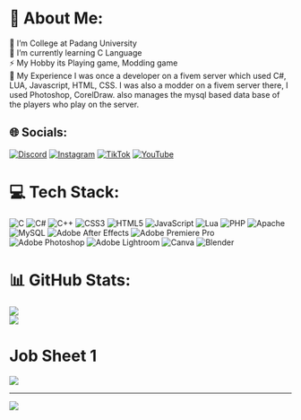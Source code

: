 # 💫 About Me:
🔭 I’m College at Padang University<br>🌱 I’m currently learning C Language<br>⚡ My Hobby its Playing game, Modding game<br>🚧 My Experience I was once a developer on a fivem server which used C#, LUA, Javascript, HTML, CSS. I was also a modder on a fivem server there, I used Photoshop, CorelDraw. also manages the mysql based data base of the players who play on the server.


## 🌐 Socials:
[![Discord](https://img.shields.io/badge/Discord-%237289DA.svg?logo=discord&logoColor=white)](https://discord.gg/https://discord.com/users/296635992155095040) [![Instagram](https://img.shields.io/badge/Instagram-%23E4405F.svg?logo=Instagram&logoColor=white)](https://instagram.com/rafki_muhammad) 
[![TikTok](https://img.shields.io/badge/TikTok-%23000000.svg?logo=TikTok&logoColor=white)](https://tiktok.com/@muhammadrafkii) 
[![YouTube](https://img.shields.io/badge/YouTube-%23FF0000.svg?logo=YouTube&logoColor=white)](https://www.youtube.com/channel/UCO55qT01xoheXIGDmndbnBg) 

# 💻 Tech Stack:
![C](https://img.shields.io/badge/c-%2300599C.svg?style=flat&logo=c&logoColor=white) ![C#](https://img.shields.io/badge/c%23-%23239120.svg?style=flat&logo=c-sharp&logoColor=white) ![C++](https://img.shields.io/badge/c++-%2300599C.svg?style=flat&logo=c%2B%2B&logoColor=white) ![CSS3](https://img.shields.io/badge/css3-%231572B6.svg?style=flat&logo=css3&logoColor=white) ![HTML5](https://img.shields.io/badge/html5-%23E34F26.svg?style=flat&logo=html5&logoColor=white) ![JavaScript](https://img.shields.io/badge/javascript-%23323330.svg?style=flat&logo=javascript&logoColor=%23F7DF1E) ![Lua](https://img.shields.io/badge/lua-%232C2D72.svg?style=flat&logo=lua&logoColor=white) ![PHP](https://img.shields.io/badge/php-%23777BB4.svg?style=flat&logo=php&logoColor=white) ![Apache](https://img.shields.io/badge/apache-%23D42029.svg?style=flat&logo=apache&logoColor=white) ![MySQL](https://img.shields.io/badge/mysql-%2300000f.svg?style=flat&logo=mysql&logoColor=white) ![Adobe After Effects](https://img.shields.io/badge/Adobe%20After%20Effects-9999FF.svg?style=flat&logo=Adobe%20After%20Effects&logoColor=white) ![Adobe Premiere Pro](https://img.shields.io/badge/Adobe%20Premiere%20Pro-9999FF.svg?style=flat&logo=Adobe%20Premiere%20Pro&logoColor=white) ![Adobe Photoshop](https://img.shields.io/badge/adobe%20photoshop-%2331A8FF.svg?style=flat&logo=adobe%20photoshop&logoColor=white) ![Adobe Lightroom](https://img.shields.io/badge/Adobe%20Lightroom-31A8FF.svg?style=flat&logo=Adobe%20Lightroom&logoColor=white) ![Canva](https://img.shields.io/badge/Canva-%2300C4CC.svg?style=flat&logo=Canva&logoColor=white) ![Blender](https://img.shields.io/badge/blender-%23F5792A.svg?style=flat&logo=blender&logoColor=white)
# 📊 GitHub Stats:
![](https://github-readme-stats.vercel.app/api?username=rafki-3078&theme=monokai&hide_border=false&include_all_commits=false&count_private=false)<br/>
![](https://github-readme-streak-stats.herokuapp.com/?user=rafki-3078&theme=monokai&hide_border=false)<br/>

# Job Sheet 1
![](https://github-readme-stats.vercel.app/api/top-langs/?username=rafki-3078&theme=monokai&hide_border=false&include_all_commits=false&count_private=false&layout=compact)

---
[![](https://visitcount.itsvg.in/api?id=rafki-3078&icon=0&color=11)](https://visitcount.itsvg.in)

<!-- Proudly created with GPRM ( https://gprm.itsvg.in ) --
